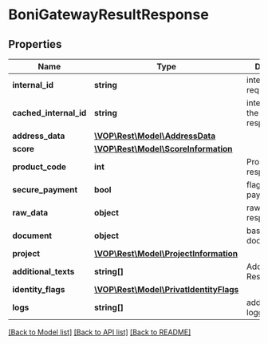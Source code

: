 # BoniGatewayResultResponse

## Properties
Name | Type | Description | Notes
------------ | ------------- | ------------- | -------------
**internal_id** | **string** | internal id request | [optional] 
**cached_internal_id** | **string** | internal id from the cached response | [optional] 
**address_data** | [**\VOP\Rest\Model\AddressData**](AddressData.md) |  | [optional] 
**score** | [**\VOP\Rest\Model\ScoreInformation**](ScoreInformation.md) |  | [optional] 
**product_code** | **int** | Product code of response | [optional] 
**secure_payment** | **bool** | flag to secure payment | [optional] 
**raw_data** | **object** | raw data of response | [optional] 
**document** | **object** | base64encoded document | [optional] 
**project** | [**\VOP\Rest\Model\ProjectInformation**](ProjectInformation.md) |  | [optional] 
**additional_texts** | **string[]** | Additional Text Responses | [optional] 
**identity_flags** | [**\VOP\Rest\Model\PrivatIdentityFlags**](PrivatIdentityFlags.md) |  | [optional] 
**logs** | **string[]** | additional loggin data | [optional] 

[[Back to Model list]](../../README.md#documentation-for-models) [[Back to API list]](../../README.md#documentation-for-api-endpoints) [[Back to README]](../../README.md)

